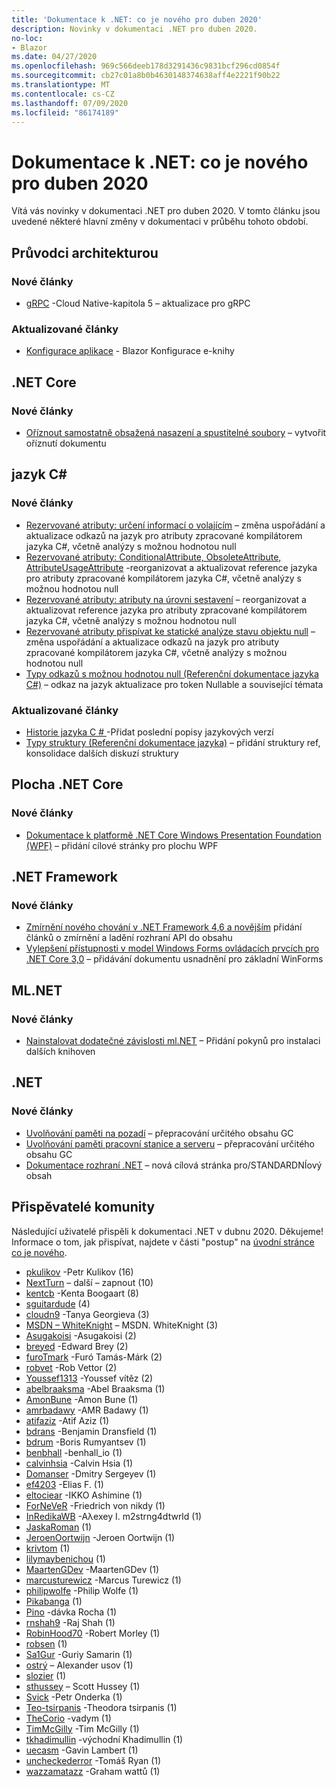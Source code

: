 ```yaml
---
title: 'Dokumentace k .NET: co je nového pro duben 2020'
description: Novinky v dokumentaci .NET pro duben 2020.
no-loc:
- Blazor
ms.date: 04/27/2020
ms.openlocfilehash: 969c566deeb178d3291436c9831bcf296cd0854f
ms.sourcegitcommit: cb27c01a8b0b4630148374638aff4e2221f90b22
ms.translationtype: MT
ms.contentlocale: cs-CZ
ms.lasthandoff: 07/09/2020
ms.locfileid: "86174189"
---
```

# <a name="net-docs-whats-new-for-april-2020"></a>Dokumentace k .NET: co je nového pro duben 2020

Vítá vás novinky v dokumentaci .NET pro duben 2020. V tomto článku jsou uvedené některé hlavní změny v dokumentaci v průběhu tohoto období.

## <a name="architecture-guides"></a>Průvodci architekturou

### <a name="new-articles"></a>Nové články

- [gRPC](../architecture/cloud-native/grpc.md) -Cloud Native-kapitola 5 – aktualizace pro gRPC

### <a name="updated-articles"></a>Aktualizované články

- [Konfigurace aplikace](../architecture/blazor-for-web-forms-developers/config.md)  -  Blazor Konfigurace e-knihy

## <a name="net-core"></a>.NET Core

### <a name="new-articles"></a>Nové články

- [Oříznout samostatně obsažená nasazení a spustitelné soubory](../core/deploying/trim-self-contained.md) – vytvořit oříznutí dokumentu

## <a name="c-language"></a>jazyk C#

### <a name="new-articles"></a>Nové články

- [Rezervované atributy: určení informací o volajícím](../csharp/language-reference/attributes/caller-information.md) – změna uspořádání a aktualizace odkazů na jazyk pro atributy zpracované kompilátorem jazyka C#, včetně analýzy s možnou hodnotou null
- [Rezervované atributy: ConditionalAttribute, ObsoleteAttribute, AttributeUsageAttribute](../csharp/language-reference/attributes/general.md) -reorganizovat a aktualizovat reference jazyka pro atributy zpracované kompilátorem jazyka C#, včetně analýzy s možnou hodnotou null
- [Rezervované atributy: atributy na úrovni sestavení](../csharp/language-reference/attributes/global.md) – reorganizovat a aktualizovat reference jazyka pro atributy zpracované kompilátorem jazyka C#, včetně analýzy s možnou hodnotou null
- [Rezervované atributy přispívat ke statické analýze stavu objektu null](../csharp/language-reference/attributes/nullable-analysis.md) – změna uspořádání a aktualizace odkazů na jazyk pro atributy zpracované kompilátorem jazyka C#, včetně analýzy s možnou hodnotou null
- [Typy odkazů s možnou hodnotou null (Referenční dokumentace jazyka C#)](../csharp/language-reference/builtin-types/nullable-reference-types.md) – odkaz na jazyk aktualizace pro token Nullable a související témata

### <a name="updated-articles"></a>Aktualizované články

- [Historie jazyka C \# ](../csharp/whats-new/csharp-version-history.md) -Přidat poslední popisy jazykových verzí
- [Typy struktury (Referenční dokumentace jazyka)](../csharp/language-reference/builtin-types/struct.md) – přidání struktury ref, konsolidace dalších diskuzí struktury

## <a name="net-core-desktop"></a>Plocha .NET Core

### <a name="new-articles"></a>Nové články

- [Dokumentace k platformě .NET Core Windows Presentation Foundation (WPF)](../desktop-wpf/index.yml) – přidání cílové stránky pro plochu WPF

## <a name="net-framework"></a>.NET Framework

### <a name="new-articles"></a>Nové články

- [Zmírnění nového chování v .NET Framework 4,6 a novějším](../framework/migration-guide/mitigations.md) přidání článků o zmírnění a ladění rozhraní API do obsahu
- [Vylepšení přístupnosti v model Windows Forms ovládacích prvcích pro .NET Core 3,0](../framework/winforms/windows-forms-accessibility-improvements.md) – přidávání dokumentu usnadnění pro základní WinForms

## <a name="mlnet"></a>ML.NET

### <a name="new-articles"></a>Nové články

- [Nainstalovat dodatečné závislosti ml.NET](../machine-learning/how-to-guides/install-extra-dependencies.md) – Přidání pokynů pro instalaci dalších knihoven

## <a name="net"></a>.NET

### <a name="new-articles"></a>Nové články

- [Uvolňování paměti na pozadí](../standard/garbage-collection/background-gc.md) – přepracování určitého obsahu GC
- [Uvolňování paměti pracovní stanice a serveru](../standard/garbage-collection/workstation-server-gc.md) – přepracování určitého obsahu GC
- [Dokumentace rozhraní .NET](../standard/index.yml) – nová cílová stránka pro/STANDARDNÍový obsah

## <a name="community-contributors"></a>Přispěvatelé komunity

Následující uživatelé přispěli k dokumentaci .NET v dubnu 2020. Děkujeme! Informace o tom, jak přispívat, najdete v části "postup" na [úvodní stránce co je nového](index.yml).

- [pkulikov](https://github.com/pkulikov) -Petr Kulikov (16)
- [NextTurn](https://github.com/NextTurn) – další – zapnout (10)
- [kentcb](https://github.com/kentcb) -Kenta Boogaart (8)
- [sguitardude](https://github.com/sguitardude) (4)
- [cloudn9](https://github.com/cloudn9) -Tanya Georgieva (3)
- [MSDN – WhiteKnight](https://github.com/MSDN-WhiteKnight) – MSDN. WhiteKnight (3)
- [Asugakoisi](https://github.com/Asugakoisi) -Asugakoisi (2)
- [breyed](https://github.com/breyed) -Edward Brey (2)
- [furoTmark](https://github.com/furoTmark) -Furó Tamás-Márk (2)
- [robvet](https://github.com/robvet) -Rob Vettor (2)
- [Youssef1313](https://github.com/Youssef1313) -Youssef vítěz (2)
- [abelbraaksma](https://github.com/abelbraaksma) -Abel Braaksma (1)
- [AmonBune](https://github.com/AmonBune) -Amon Bune (1)
- [amrbadawy](https://github.com/amrbadawy) -AMR Badawy (1)
- [atifaziz](https://github.com/atifaziz) -Atif Aziz (1)
- [bdrans](https://github.com/bdrans) -Benjamin Dransfield (1)
- [bdrum](https://github.com/bdrum) -Boris Rumyantsev (1)
- [benbhall](https://github.com/benbhall) -benhall_io (1)
- [calvinhsia](https://github.com/calvinhsia) -Calvin Hsia (1)
- [Domanser](https://github.com/Domanser) -Dmitry Sergeyev (1)
- [ef4203](https://github.com/ef4203) -Elias F. (1)
- [eltociear](https://github.com/eltociear) -IKKO Ashimine (1)
- [ForNeVeR](https://github.com/ForNeVeR) -Friedrich von nikdy (1)
- [InRedikaWB](https://github.com/InRedikaWB) -Aλexey I. m2strng4dtwrld (1)
- [JaskaRoman](https://github.com/JaskaRoman) (1)
- [JeroenOortwijn](https://github.com/JeroenOortwijn) -Jeroen Oortwijn (1)
- [krivtom](https://github.com/krivtom) (1)
- [lilymaybenichou](https://github.com/lilymaybenichou) (1)
- [MaartenGDev](https://github.com/MaartenGDev) -MaartenGDev (1)
- [marcusturewicz](https://github.com/marcusturewicz) -Marcus Turewicz (1)
- [philipwolfe](https://github.com/philipwolfe) -Philip Wolfe (1)
- [Pikabanga](https://github.com/Pikabanga) (1)
- [Pino](https://github.com/pino) -dávka Rocha (1)
- [rnshah9](https://github.com/rnshah9) -Raj Shah (1)
- [RobinHood70](https://github.com/RobinHood70) -Robert Morley (1)
- [robsen](https://github.com/robsen) (1)
- [Sa1Gur](https://github.com/Sa1Gur) -Guriy Samarin (1)
- [ostrý](https://github.com/sharpist) – Alexander usov (1)
- [slozier](https://github.com/slozier) (1)
- [sthussey](https://github.com/sthussey) – Scott Hussey (1)
- [Svick](https://github.com/svick) -Petr Onderka (1)
- [Teo-tsirpanis](https://github.com/teo-tsirpanis) -Theodora tsirpanis (1)
- [TheCorio](https://github.com/TheCorio) -vadym (1)
- [TimMcGilly](https://github.com/TimMcGilly) -Tim McGilly (1)
- [tkhadimullin](https://github.com/tkhadimullin) -východní Khadimullin (1)
- [uecasm](https://github.com/uecasm) -Gavin Lambert (1)
- [uncheckederror](https://github.com/uncheckederror) -Tomáš Ryan (1)
- [wazzamatazz](https://github.com/wazzamatazz) -Graham wattů (1)
